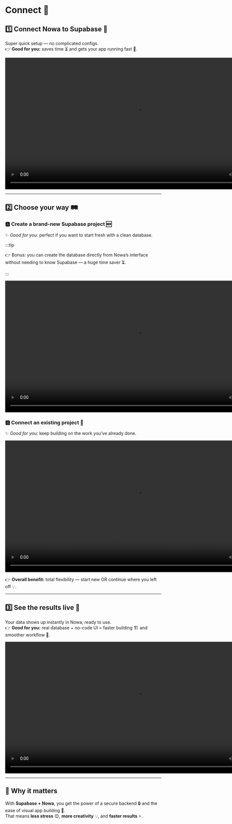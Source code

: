 # Connect 🔌

## 1️⃣ Connect Nowa to Supabase 🔌
Super quick setup — no complicated configs.  
👉 **Good for you:** saves time ⏳ and gets your app running fast 🚀.  

<video controls width="850">
  <source src="/videos/supabase/1.webm" type="video/mp4" />
  Your browser does not support the video tag.
</video>

---

## 2️⃣ Choose your way 🛤️  

### 🅰️ Create a brand-new Supabase project 🆕  
✨ *Good for you:* perfect if you want to start fresh with a clean database.  

:::tip

👉 Bonus: you can create the database directly from Nowa’s interface without needing to know Supabase — a huge time saver ⏳.

:::

<video controls width="850">
  <source src="/videos/supabase/createproject.webm" type="video/mp4" />
  Your browser does not support the video tag.
</video>

### 🅱️ Connect an existing project 🔗  
✨ *Good for you:* keep building on the work you’ve already done.  

<video controls width="850">
  <source src="/videos/supabase/selectproject.webm" type="video/mp4" />
  Your browser does not support the video tag.
</video>

👉 **Overall benefit:** total flexibility — start new OR continue where you left off 💡.  

---

## 3️⃣ See the results live 👀  
Your data shows up instantly in Nowa, ready to use.  
👉 **Good for you:** real database + no-code UI = faster building 🏗️ and smoother workflow 🎨.  

<video controls width="850">
  <source src="/videos/supabase/3.webm" type="video/mp4" />
  Your browser does not support the video tag.
</video>

---

## 🌟 Why it matters  
With **Supabase + Nowa**, you get the power of a secure backend 🔒 and the ease of visual app building 🎉.  
That means **less stress** 😌, **more creativity** 💡, and **faster results** ⚡.  
